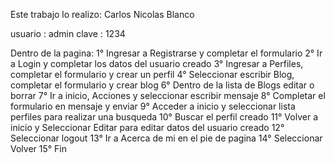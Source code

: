 Este trabajo lo realizo: Carlos Nicolas Blanco

usuario : admin
clave : 1234

Dentro de la pagina:
1° Ingresar a Registrarse y completar el formulario
2° Ir a Login y completar los datos del usuario creado
3° Ingresar a Perfiles, completar el formulario  y crear un perfil
4° Seleccionar escribir Blog, completar el formulario y crear blog
6° Dentro de la lista de Blogs editar o borrar
7° Ir a inicio, Acciones y seleccionar escribir mensaje
8° Completar el formulario en mensaje y enviar
9° Acceder a inicio y seleccionar lista perfiles para realizar una busqueda
10° Buscar el perfil creado
11° Volver a inicio y Seleccionar Editar para editar datos del usuario creado
12° Seleccionar logout
13° Ir a Acerca de mi en el pie de pagina
14° Seleccionar Volver
15° Fin